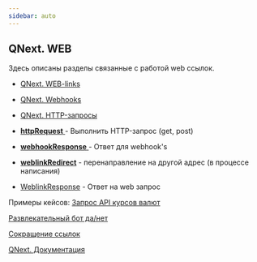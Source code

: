```yaml
---
sidebar: auto
---
```


## QNext. WEB

Здесь описаны разделы связанные с работой web ссылок.
* [QNext. WEB-links](/docs-test/ph/QNext-admin-web-links-09-11)
* [QNext. Webhooks](/docs-test/ph/QNext-admin-webhooks-09-11)
* [QNext. HTTP-запросы](/docs-test/ph/QNext-admin-http-requests-09-11)




 * [**httpRequest** ](/docs-test/ph/QNext-admin-reaction-httpRequest-05-09)- Выполнить HTTP-запрос (get, post)
 * [**webhookResponse** ](/docs-test/ph/QNext-admin-reaction-webhookResponse-05-09)- Ответ для webhook's
 * [**weblinkRedirect**](/docs-test/ph/QNext-admin-reaction-redirectUrl-11-25) - перенаправление на другой адрес (в процессе написания)
 * [WeblinkResponse](/docs-test/ph/QNext-admin-reaction-WeblinkResponse-01-31) - Ответ на web запрос



Примеры кейсов:
[Запрос API курсов валют](https://t.me/QNextCases/119)

[Развлекательный бот да/нет](https://t.me/QNextCases/189)

[Сокращение ссылок](https://t.me/QNextCases/190)





[QNext. Документация](/docs-test/ph/QNext-admin-documentation-05-08)